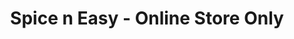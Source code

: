 ---
title: "Spice n Easy - Online Store Only"
url: /auckland/spice-n-easy-online-store-only/
shop: Gewürze
---